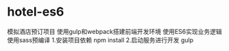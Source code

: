 # hotel-es6

模拟酒店预订项目 使用gulp和webpack搭建前端开发环境 使用ES6实现业务逻辑 使用sass预编译
1.安装项目依赖 npm install 
2.启动服务进行开发 gulp
